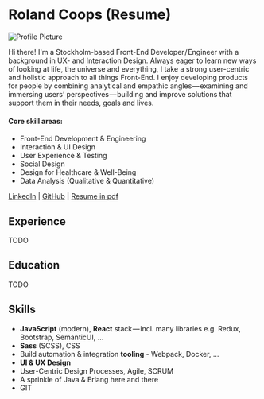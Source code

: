 # Roland Coops (Resume)
![Profile Picture](https://github.com/rolandcoops/rolandcoops.github.io/blob/resume/assets/avatar.jpeg)

Hi there! I'm a Stockholm-based Front-End Developer / Engineer with a background in UX- and Interaction Design. Always eager to learn new ways of looking at life, the universe and everything, I take a strong user-centric and holistic approach to all things Front-End. I enjoy developing products for people by combining analytical and empathic angles — examining and immersing users’ perspectives — building and improve solutions that support them in their needs, goals and lives.

#### Core skill areas:
- Front-End Development & Engineering
- Interaction & UI Design
- User Experience & Testing
- Social Design
- Design for Healthcare & Well-Being
- Data Analysis (Qualitative & Quantitative)

[LinkedIn](https://www.linkedin.com/in/rolandcoops/) | [GitHub](https://github.com/rolandcoops) | [Resume in pdf](https://gitprint.com/rolandcoops/rolandcoops.github.io/blob/resume/index.md)


## Experience
TODO

## Education
TODO

## Skills
- **JavaScript** (modern), **React** stack — incl. many libraries e.g. Redux, Bootstrap, SemanticUI, …
- **Sass** (SCSS), CSS
- Build automation & integration **tooling** - Webpack, Docker, … 
- **UI & UX Design**
- User-Centric Design Processes, Agile, SCRUM
- A sprinkle of Java & Erlang here and there
- GIT
